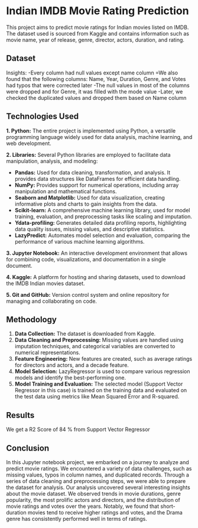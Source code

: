 # Indian IMDB Movie Rating Prediction

This project aims to predict movie ratings for Indian movies listed on IMDB. The dataset used is sourced from Kaggle and contains information such as movie name, year of release, genre, director, actors, duration, and rating.
## Dataset
Insights:
-Every column had null values except name column
=We also found that the following columns: Name, Year, Duration, Genre, and Votes had typos that were corrected later
-The null values in most of the columns were dropped and for Genre, it was filled with the mode value
-Later, we checked the duplicated values and dropped them based on Name column
## Technologies Used

**1. Python:** The entire project is implemented using Python, a versatile programming language widely used for data analysis, machine learning, and web development.

**2. Libraries:** Several Python libraries are employed to facilitate data manipulation, analysis, and modeling:

   - **Pandas:** Used for data cleaning, transformation, and analysis. It provides data structures like DataFrames for efficient data handling.
   - **NumPy:** Provides support for numerical operations, including array manipulation and mathematical functions.
   - **Seaborn and Matplotlib:** Used for data visualization, creating informative plots and charts to gain insights from the data.
   - **Scikit-learn:** A comprehensive machine learning library, used for model training, evaluation, and preprocessing tasks like scaling and imputation.
   - **Ydata-profiling:** Generates detailed data profiling reports, highlighting data quality issues, missing values, and descriptive statistics.
   - **LazyPredict:** Automates model selection and evaluation, comparing the performance of various machine learning algorithms.

**3. Jupyter Notebook:** An interactive development environment that allows for combining code, visualizations, and documentation in a single document.

**4. Kaggle:** A platform for hosting and sharing datasets, used to download the IMDB Indian movies dataset.

**5. Git and GitHub:** Version control system and online repository for managing and collaborating on code.

## Methodology

1. **Data Collection:** The dataset is downloaded from Kaggle.
2. **Data Cleaning and Preprocessing:** Missing values are handled using imputation techniques, and categorical variables are converted to numerical representations.
3. **Feature Engineering:** New features are created, such as average ratings for directors and actors, and a decade feature.
4. **Model Selection:** LazyRegressor is used to compare various regression models and identify the best-performing one.
5. **Model Training and Evaluation:** The selected model (Support Vector Regressor in this case) is trained on the training data and evaluated on the test data using metrics like Mean Squared Error and R-squared.
## Results
We get a R2 Score of 84 % from Support Vector Regressor
## Conclusion

In this Jupyter notebook project, we embarked on a journey to analyze and predict movie ratings. We encountered a variety of data challenges, such as missing values, typos in column names, and duplicated records. Through a series of data cleaning and preprocessing steps, we were able to prepare the dataset for analysis. Our analysis uncovered several interesting insights about the movie dataset. We observed trends in movie durations, genre popularity, the most prolific actors and directors, and the distribution of movie ratings and votes over the years. Notably, we found that short-duration movies tend to receive higher ratings and votes, and the Drama genre has consistently performed well in terms of ratings.




